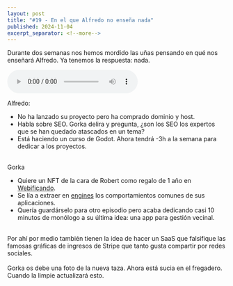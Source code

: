 ```yaml
---
layout: post
title: "#19 - En el que Alfredo no enseña nada"
published: 2024-11-04
excerpt_separator: <!--more-->
---
```

Durante dos semanas nos hemos mordido las uñas pensando en qué nos enseñará Alfredo. Ya tenemos la respuesta: nada.<!--more-->

<audio controls src="https://cajon-de-saastre.b-cdn.net/19.mp3"></audio>

<div>Alfredo:</div><ul><li>No ha lanzado su proyecto pero ha comprado dominio y host.</li><li>Habla sobre SEO. Gorka delira y pregunta, ¿son los SEO los expertos que se han quedado atascados en un tema?</li><li>Está haciendo un curso de Godot. Ahora tendrá -3h a la semana para dedicar a los proyectos.</li></ul><div><br>Gorka</div><ul><li>Quiere un NFT de la cara de Robert como regalo de 1 año en <a href="https://webificando.com/">Webificando</a>.</li><li>Se lía a extraer en <a href="https://guides.rubyonrails.org/engines.html">engines</a> los comportamientos comunes de sus aplicaciones.</li><li>Quería guardárselo para otro episodio pero acaba dedicando casi 10 minutos de monólogo a su última idea: una app para gestión vecinal.</li></ul><div><br>Por ahí por medio también tienen la idea de hacer un SaaS que falsifique las famosas gráficas de ingresos de Stripe que tanto gusta compartir por redes sociales.<br><br>Gorka os debe una foto de la nueva taza. Ahora está sucia en el fregadero. Cuando la limpie actualizará esto.</div>
